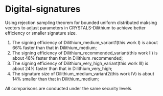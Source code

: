 # Digital-signatures
Using rejection sampling theorem for bounded uniform distributed maksing vectors to adjust parameters in CRYSTALS-Dilithium to achieve better efficiency or smaller signature size. 

1. The signing efficiency of Dilithium_medium_variant1(this work I) is about 66% faster than that in Dilithium_medium;
2. The signing efficiency of Dilithium_recommended_variant(this work II) is about 48% faster than that in Dilithium_recommended;
3. The signing efficiency of Dilithium_very_high_variant(this work III) is about 24% faster than that in Dilithium_very_high;
4. The signature size of Dilithium_medium_variant2(this work IV) is about 14% smaller than that in Dilithium_medium;

All comparisons are conducted under the same security levels.
